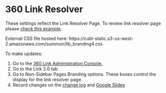 # 360 Link Resolver
<p>These settings reflect the Link Resolver Page. To review link resolver page please <a href="https://rp8jq9jy4s.search.serialssolutions.com/?id=doi:10.1080%2F03081077708934768&sid=literatum%3Atandf&genre=article&aulast=ROSEN&date=1977&atitle=COMPLEXITY+AS+A+SYSTEM+PROPERTY%E2%80%A0&jtitle=International+Journal+of+General+Systems&title=International+Journal+of+General+Systems&volume=3&issue=4&spage=227&epage=232&issn=0308-1079">check this example</a>.</p>
<p>External CSS file hosted here: https://cubl-static.s3-us-west-2.amazonaws.com/summon/lib_branding4.css </p>
To make updates:<br>
<ol><li>Go to the <a href="https://clientcenter.serialssolutions.com/CC/Login/Default.aspx">360 Link Administration Console.</a></li>
  <li>Go to the Link 2.0 tab</li>
  <li>Go to Non-Sidebar Pages Branding options. These boxes control the display for the link resolver page.</li>
  <li> Record changes on the <a href="https://docs.google.com/document/d/1tUjRhy6rih3uO4LhuL2o63uUrEuG4FqG8lBeOzNHqBw/edit#">change log</a> and <a href="https://docs.google.com/presentation/d/1De2QAhIhXcG_FM_wzXXnzWJLZKiVM6tGHJZJcS0wtRU/edit?usp=sharing">Google Slides</a></li>
  </ol>
